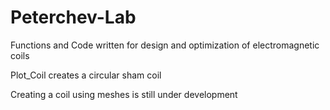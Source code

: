 # Peterchev-Lab

Functions and Code written for design and optimization of electromagnetic coils

Plot_Coil creates a circular sham coil 

Creating a coil using meshes is still under development
